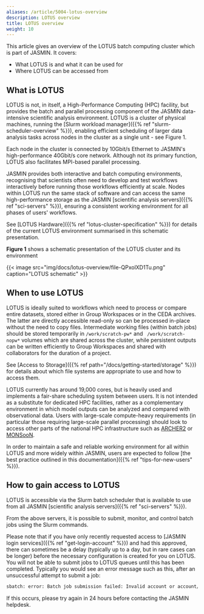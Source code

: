 ```yaml
---
aliases: /article/5004-lotus-overview
description: LOTUS overview
title: LOTUS overview
weight: 10
---
```


This article gives an overview of the LOTUS batch computing cluster which is
part of JASMIN. It covers:

- What LOTUS is and what it can be used for
- Where LOTUS can be accessed from

## What is LOTUS

LOTUS is not, in itself, a High-Performance Computing (HPC) facility, but
provides the batch and parallel processing component of the JASMIN data-
intensive scientific analysis environment. LOTUS is a cluster of physical
machines, running the [Slurm workload manager]({{% ref "slurm-scheduler-overview" %}}), enabling efficient scheduling of larger data analysis tasks
across nodes in the cluster as a single unit - see Figure 1.

Each node in the
cluster is connected by 10Gbit/s Ethernet to JASMIN's high-performance
40Gbit/s core network. Although not its primary function, LOTUS also
facilitates MPI-based parallel processing.

JASMIN provides both interactive and batch computing environments,
recognising  that scientists often need to develop and test workflows
interactively before running those workflows efficiently at scale. Nodes
within LOTUS run the same stack of software and can access the same high-performance
storage as the JASMIN [scientific analysis servers]({{% ref "sci-servers" %}}), ensuring a
consistent working environment for all phases of users' workflows.

See [LOTUS Hardware]({{% ref "lotus-cluster-specification" %}}) for details of
the current LOTUS environment summarised in this schematic presentation.

**Figure 1** shows a schematic presentation of the LOTUS cluster and its
environment

{{< image src="img/docs/lotus-overview/file-QPxolXD1Tu.png" caption="LOTUS schematic" >}}

## When to use LOTUS

LOTUS is ideally suited to workflows which need to process or compare entire
datasets, stored either in Group Workspaces or in the CEDA archives. The
latter are directly accessible read-only so can be processed in-place without
the need to copy files. Intermediate working files (within batch jobs) should
be stored temporarily in `/work/scratch-pw*` and ` /work/scratch-nopw*`
volumes which are shared across the cluster, while persistent outputs can be
written efficiently to Group Workspaces and shared with collaborators for the
duration of a project.

See [Access to Storage]({{% ref path="/docs/getting-started/storage" %}}) for details about which file
systems are appropriate to use and how to access them.

LOTUS currently has around 19,000 cores, but is heavily used and implements a
fair-share scheduling system between users. It is not intended as a substitute
for dedicated HPC facilities, rather as a complementary environment in which
model outputs can be analyzed and compared with observational data. Users with
large-scale compute-heavy requirements (in particular those requiring large-scale
parallel processing) should look to access other parts of the national
HPC infrastructure such as [ARCHER2](http://www.archer2.ac.uk/) or
[MONSooN](http://collab.metoffice.gov.uk/twiki/bin/view/Support/MONSooN).

In order to maintain a safe and reliable working environment for all within
LOTUS and more widely within JASMIN, users are expected to follow [the best
practice outlined in this documentation]({{% ref "tips-for-new-users" %}}).

## How to gain access to LOTUS

LOTUS is accessible via the Slurm batch scheduler that is available to use from
all JASMIN [scientific analysis servers]({{% ref "sci-servers" %}}).

From the above servers, it is possible to submit, monitor, and control batch
jobs using the Slurm commands.

Please note that if you have only recently requested access to [JASMIN login
services]({{% ref "get-login-account" %}}) and had this approved, there can
sometimes be a delay (typically up to a day, but in rare cases can be longer)
before the necessary configuration is created for you on LOTUS. You will not
be able to submit jobs to LOTUS queues until this has been completed.
Typically you would see an error message such as this, after an
unsuccessful attempt to submit a job:

```bash
sbatch: error: Batch job submission failed: Invalid account or account/partition combination specified
```

If this occurs, please try again in 24 hours before contacting the JASMIN helpdesk.
